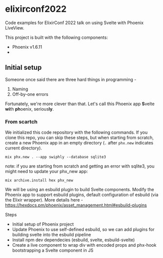 # elixirconf2022
Code examples for ElixirConf 2022 talk on using Svelte with Phoenix LiveView.

This project is built with the following components:
- Phoenix v1.6.11
- 


## Initial setup

Someone once said there are three hard things in programming -
1. Naming
2. Off-by-one errors

Fortunately, we're more clever than that.
Let's call this Phoenix app **S**velte **wi**th **ph**oenix, serious**ly**. 

### From scartch
We initialized this code repository with the following commands. If you clone this repo, you can skip these steps, but when starting from scratch, create a new Phoenix app in an empty directory (`.` after `phx.new` indicates current directory).
```
mix phx.new . --app swiphly --database sqlite3
```
note: if you are starting from scratch and getting an error with sqlite3, you might need to update your phx\_new app:
```
mix archive.install hex phx_new
```

We will be using an esbuild plugin to build Svelte components.
Modify the Phoenix app to support esbuild plugins, default configuration of esbuild (via the Elixir wrapper).
More details here - https://hexdocs.pm/phoenix/asset_management.html#esbuild-plugins


Steps
- Initial setup of Phoenix project
- Update Phoenix to use self-defined esbuild, so we can add plugins for building svelte into the esbuild pipeline
- Install npm dev dependecies (esbuild, svelte, esbuild-svelte)
- Create a live component to wrap div with encoded props and phx-hook bootstrapping a Svelte component in JS